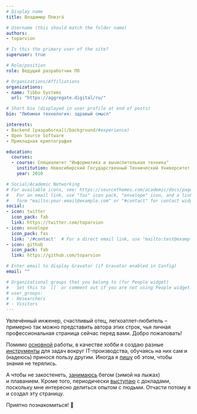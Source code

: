 ```yaml
---
# Display name
title: Владимир Плизгá

# Username (this should match the folder name)
authors:
- toparvion

# Is this the primary user of the site?
superuser: true

# Role/position
role: Ведущий разработчик ПО

# Organizations/Affiliations
organizations:
- name: Tibbo Systems
  url: "https://aggregate.digital/ru/"

# Short bio (displayed in user profile at end of posts)
bio: "Любимая технология: здравый смысл"

interests:
- Backend [разработка](/background/#experience)
- Open Source Software
- Прикладная криптография

education:
  courses:
  - course: Специалитет "Информатика и вычислительная техника"
    institution: Новосибирский Государственный Технический Университет, АВТФ
    year: 2010

# Social/Academic Networking
# For available icons, see: https://sourcethemes.com/academic/docs/page-builder/#icons
#   For an email link, use "fas" icon pack, "envelope" icon, and a link in the
#   form "mailto:your-email@example.com" or "#contact" for contact widget.
social:
- icon: twitter
  icon_pack: fab
  link: https://twitter.com/toparvion
- icon: envelope
  icon_pack: fas
  link: '/#contact'  # For a direct email link, use "mailto:test@example.org".
- icon: github
  icon_pack: fab
  link: https://github.com/toparvion

# Enter email to display Gravatar (if Gravatar enabled in Config)
email: ""

# Organizational groups that you belong to (for People widget)
#   Set this to `[]` or comment out if you are not using People widget.
# user_groups:
# - Researchers
# - Visitors
---
```


Увлечённый инженер, счастливый отец, легкоатлет-любитель – примерно так можно представить автора этих строк, чья личная профессиональная страница сейчас перед вами. Добро пожаловать!

Помимо [основной](/background) работы, в качестве хобби я создаю разные [инструменты](/#projects) для&nbsp;задач вокруг IT-производства, обучаясь на&nbsp;них сам и (надеюсь) принося пользу другим. Иногда я [пишу](/#posts) об&nbsp;этом, чтобы знания не&nbsp;терялись.

А чтобы не&nbsp;закостенеть, [занимаюсь](https://www.strava.com/athletes/toparvion) бегом (зимой на лыжах) и&nbsp;плаванием. Кроме того, периодически [выступаю](/#featured) с&nbsp;докладами, поскольку мне интересно делиться опытом с&nbsp;людьми. Отчасти потому я и&nbsp;создал эту&nbsp;страницу.

Приятно познакомиться! :slightly_smiling_face:
